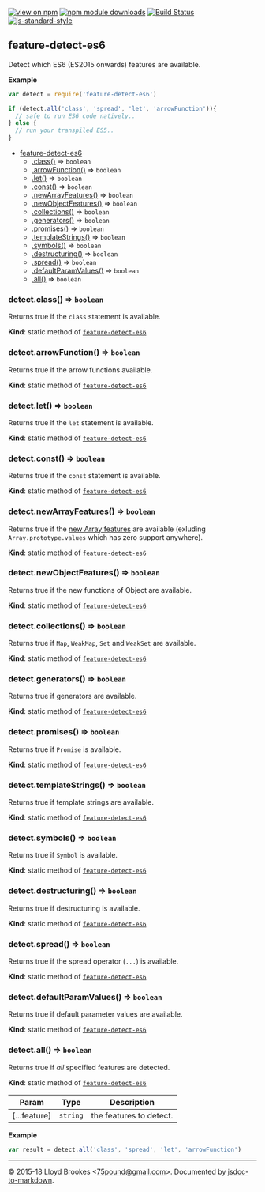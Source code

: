 [![view on npm](http://img.shields.io/npm/v/feature-detect-es6.svg)](https://www.npmjs.org/package/feature-detect-es6)
[![npm module downloads](http://img.shields.io/npm/dt/feature-detect-es6.svg)](https://www.npmjs.org/package/feature-detect-es6)
[![Build Status](https://travis-ci.org/75lb/feature-detect-es6.svg?branch=master)](https://travis-ci.org/75lb/feature-detect-es6)
[![js-standard-style](https://img.shields.io/badge/code%20style-standard-brightgreen.svg)](https://github.com/feross/standard)

<a name="module_feature-detect-es6"></a>

## feature-detect-es6
Detect which ES6 (ES2015 onwards) features are available.

**Example**  
```js
var detect = require('feature-detect-es6')

if (detect.all('class', 'spread', 'let', 'arrowFunction')){
  // safe to run ES6 code natively..
} else {
  // run your transpiled ES5..
}
```

* [feature-detect-es6](#module_feature-detect-es6)
    * [.class()](#module_feature-detect-es6.class) ⇒ <code>boolean</code>
    * [.arrowFunction()](#module_feature-detect-es6.arrowFunction) ⇒ <code>boolean</code>
    * [.let()](#module_feature-detect-es6.let) ⇒ <code>boolean</code>
    * [.const()](#module_feature-detect-es6.const) ⇒ <code>boolean</code>
    * [.newArrayFeatures()](#module_feature-detect-es6.newArrayFeatures) ⇒ <code>boolean</code>
    * [.newObjectFeatures()](#module_feature-detect-es6.newObjectFeatures) ⇒ <code>boolean</code>
    * [.collections()](#module_feature-detect-es6.collections) ⇒ <code>boolean</code>
    * [.generators()](#module_feature-detect-es6.generators) ⇒ <code>boolean</code>
    * [.promises()](#module_feature-detect-es6.promises) ⇒ <code>boolean</code>
    * [.templateStrings()](#module_feature-detect-es6.templateStrings) ⇒ <code>boolean</code>
    * [.symbols()](#module_feature-detect-es6.symbols) ⇒ <code>boolean</code>
    * [.destructuring()](#module_feature-detect-es6.destructuring) ⇒ <code>boolean</code>
    * [.spread()](#module_feature-detect-es6.spread) ⇒ <code>boolean</code>
    * [.defaultParamValues()](#module_feature-detect-es6.defaultParamValues) ⇒ <code>boolean</code>
    * [.all()](#module_feature-detect-es6.all) ⇒ <code>boolean</code>

<a name="module_feature-detect-es6.class"></a>

### detect.class() ⇒ <code>boolean</code>
Returns true if the `class` statement is available.

**Kind**: static method of [<code>feature-detect-es6</code>](#module_feature-detect-es6)  
<a name="module_feature-detect-es6.arrowFunction"></a>

### detect.arrowFunction() ⇒ <code>boolean</code>
Returns true if the arrow functions available.

**Kind**: static method of [<code>feature-detect-es6</code>](#module_feature-detect-es6)  
<a name="module_feature-detect-es6.let"></a>

### detect.let() ⇒ <code>boolean</code>
Returns true if the `let` statement is available.

**Kind**: static method of [<code>feature-detect-es6</code>](#module_feature-detect-es6)  
<a name="module_feature-detect-es6.const"></a>

### detect.const() ⇒ <code>boolean</code>
Returns true if the `const` statement is available.

**Kind**: static method of [<code>feature-detect-es6</code>](#module_feature-detect-es6)  
<a name="module_feature-detect-es6.newArrayFeatures"></a>

### detect.newArrayFeatures() ⇒ <code>boolean</code>
Returns true if the [new Array features](http://exploringjs.com/es6/ch_arrays.html) are available (exluding `Array.prototype.values` which has zero support anywhere).

**Kind**: static method of [<code>feature-detect-es6</code>](#module_feature-detect-es6)  
<a name="module_feature-detect-es6.newObjectFeatures"></a>

### detect.newObjectFeatures() ⇒ <code>boolean</code>
Returns true if the new functions of Object are available.

**Kind**: static method of [<code>feature-detect-es6</code>](#module_feature-detect-es6)  
<a name="module_feature-detect-es6.collections"></a>

### detect.collections() ⇒ <code>boolean</code>
Returns true if `Map`, `WeakMap`, `Set` and `WeakSet` are available.

**Kind**: static method of [<code>feature-detect-es6</code>](#module_feature-detect-es6)  
<a name="module_feature-detect-es6.generators"></a>

### detect.generators() ⇒ <code>boolean</code>
Returns true if generators are available.

**Kind**: static method of [<code>feature-detect-es6</code>](#module_feature-detect-es6)  
<a name="module_feature-detect-es6.promises"></a>

### detect.promises() ⇒ <code>boolean</code>
Returns true if `Promise` is available.

**Kind**: static method of [<code>feature-detect-es6</code>](#module_feature-detect-es6)  
<a name="module_feature-detect-es6.templateStrings"></a>

### detect.templateStrings() ⇒ <code>boolean</code>
Returns true if template strings are available.

**Kind**: static method of [<code>feature-detect-es6</code>](#module_feature-detect-es6)  
<a name="module_feature-detect-es6.symbols"></a>

### detect.symbols() ⇒ <code>boolean</code>
Returns true if `Symbol` is available.

**Kind**: static method of [<code>feature-detect-es6</code>](#module_feature-detect-es6)  
<a name="module_feature-detect-es6.destructuring"></a>

### detect.destructuring() ⇒ <code>boolean</code>
Returns true if destructuring is available.

**Kind**: static method of [<code>feature-detect-es6</code>](#module_feature-detect-es6)  
<a name="module_feature-detect-es6.spread"></a>

### detect.spread() ⇒ <code>boolean</code>
Returns true if the spread operator (`...`) is available.

**Kind**: static method of [<code>feature-detect-es6</code>](#module_feature-detect-es6)  
<a name="module_feature-detect-es6.defaultParamValues"></a>

### detect.defaultParamValues() ⇒ <code>boolean</code>
Returns true if default parameter values are available.

**Kind**: static method of [<code>feature-detect-es6</code>](#module_feature-detect-es6)  
<a name="module_feature-detect-es6.all"></a>

### detect.all() ⇒ <code>boolean</code>
Returns true if *all* specified features are detected.

**Kind**: static method of [<code>feature-detect-es6</code>](#module_feature-detect-es6)  

| Param | Type | Description |
| --- | --- | --- |
| [...feature] | <code>string</code> | the features to detect. |

**Example**  
```js
var result = detect.all('class', 'spread', 'let', 'arrowFunction')
```

* * *

&copy; 2015-18 Lloyd Brookes \<75pound@gmail.com\>. Documented by [jsdoc-to-markdown](https://github.com/jsdoc2md/jsdoc-to-markdown).
